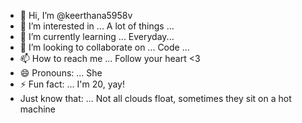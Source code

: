 - 👋 Hi, I’m @keerthana5958v  
- 👀 I’m interested in ... A lot of things ...  
- 🌱 I’m currently learning ... Everyday...    
- 💞️ I’m looking to collaborate on ... Code ...   
- 📫 How to reach me ... Follow your heart <3     
- 😄 Pronouns: ... She  
- ⚡ Fun fact: ... I'm 20, yay!       
- Just know that: ... Not all clouds float, sometimes they sit on a hot machine    
 
<!--- 
keerthana5958v/keerthana5958v is a ✨ special ✨ repository because its `README.md` (this file) appears on your GitHub profile.
You can click the Preview link to take a look at your changes.
--->
